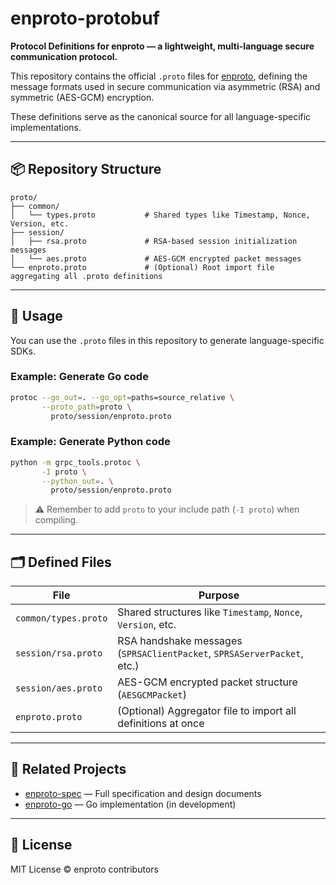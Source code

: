 # enproto-protobuf

**Protocol Definitions for enproto — a lightweight, multi-language secure communication protocol.**

This repository contains the official `.proto` files for [enproto](https://github.com/enproto), defining the message formats used in secure communication via asymmetric (RSA) and symmetric (AES-GCM) encryption.

These definitions serve as the canonical source for all language-specific implementations.

---

## 📦 Repository Structure

```
proto/
├── common/
│   └── types.proto           # Shared types like Timestamp, Nonce, Version, etc.
├── session/
│   ├── rsa.proto             # RSA-based session initialization messages
│   └── aes.proto             # AES-GCM encrypted packet messages
└── enproto.proto             # (Optional) Root import file aggregating all .proto definitions
```

---

## 🔧 Usage

You can use the `.proto` files in this repository to generate language-specific SDKs.

### Example: Generate Go code

```bash
protoc --go_out=. --go_opt=paths=source_relative \
       --proto_path=proto \
         proto/session/enproto.proto
```

### Example: Generate Python code

```bash
python -m grpc_tools.protoc \
       -I proto \
       --python_out=. \
         proto/session/enproto.proto
```

> ⚠️ Remember to add `proto` to your include path (`-I proto`) when compiling.

---

## 🗂 Defined Files

| File | Purpose |
|------|---------|
| `common/types.proto` | Shared structures like `Timestamp`, `Nonce`, `Version`, etc. |
| `session/rsa.proto` | RSA handshake messages (`SPRSAClientPacket`, `SPRSAServerPacket`, etc.) |
| `session/aes.proto` | AES-GCM encrypted packet structure (`AESGCMPacket`) |
| `enproto.proto` | (Optional) Aggregator file to import all definitions at once |

---

## 🧩 Related Projects

- [enproto-spec](https://github.com/enproto/enproto-spec) — Full specification and design documents
- [enproto-go](https://github.com/enproto/enproto-go) — Go implementation (in development)

---

## 📜 License

MIT License © enproto contributors